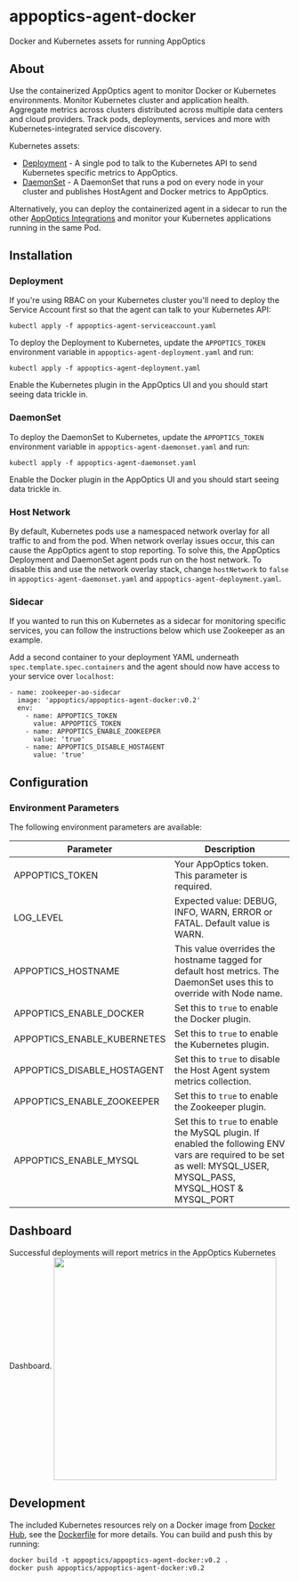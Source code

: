 # appoptics-agent-docker

Docker and Kubernetes assets for running AppOptics

## About

Use the containerized AppOptics agent to monitor Docker or Kubernetes environments. Monitor Kubernetes cluster and application health. Aggregate metrics across clusters distributed across multiple data centers and cloud providers. Track pods, deployments, services and more with Kubernetes-integrated service discovery.

Kubernetes assets:
- [Deployment](appoptics-agent-deployment.yaml) - A single pod to talk to the Kubernetes API to send Kubernetes specific metrics to AppOptics.
- [DaemonSet](appoptics-agent-daemonset.yaml) - A DaemonSet that runs a pod on every node in your cluster and publishes HostAgent and Docker metrics to AppOptics.

Alternatively, you can deploy the containerized agent in a sidecar to run the other [AppOptics Integrations](https://docs.appoptics.com/kb/host_infrastructure/integrations/) and monitor your Kubernetes applications running in the same Pod.

## Installation

### Deployment

If you're using RBAC on your Kubernetes cluster you'll need to deploy the Service Account first so that the agent can talk to your Kubernetes API:
```	
kubectl apply -f appoptics-agent-serviceaccount.yaml	
```

To deploy the Deployment to Kubernetes, update the `APPOPTICS_TOKEN` environment variable in `appoptics-agent-deployment.yaml` and run:
```
kubectl apply -f appoptics-agent-deployment.yaml
```

Enable the Kubernetes plugin in the AppOptics UI and you should start seeing data trickle in.

### DaemonSet

To deploy the DaemonSet to Kubernetes, update the `APPOPTICS_TOKEN` environment variable in `appoptics-agent-daemonset.yaml` and run:
```
kubectl apply -f appoptics-agent-daemonset.yaml
```

Enable the Docker plugin in the AppOptics UI and you should start seeing data trickle in.

### Host Network

By default, Kubernetes pods use a namespaced network overlay for all traffic to and from the pod. When network overlay issues occur, this can cause the AppOptics agent to stop reporting. To solve this, the AppOptics Deployment and DaemonSet agent pods run on the host network. To disable this and use the network overlay stack, change `hostNetwork` to `false` in `appoptics-agent-daemonset.yaml` and `appoptics-agent-deployment.yaml`.

### Sidecar

If you wanted to run this on Kubernetes as a sidecar for monitoring specific services, you can follow the instructions below which use Zookeeper as an example.

Add a second container to your deployment YAML underneath `spec.template.spec.containers` and the agent should now have access to your service over `localhost`:
```
- name: zookeeper-ao-sidecar
  image: 'appoptics/appoptics-agent-docker:v0.2'
  env:
    - name: APPOPTICS_TOKEN
      value: APPOPTICS_TOKEN
    - name: APPOPTICS_ENABLE_ZOOKEEPER
      value: 'true'
    - name: APPOPTICS_DISABLE_HOSTAGENT
      value: 'true'
```

## Configuration

### Environment Parameters

The following environment parameters are available:

 | Parameter                   | Description                                                                                                                                                      |
 | --------------------------- | ---------------------------------------------------------------------------------------------------------------------------------------------------------------- |
 | APPOPTICS_TOKEN             | Your AppOptics token. This parameter is required.                                                                                                                |
 | LOG_LEVEL                   | Expected value: DEBUG, INFO, WARN, ERROR or FATAL. Default value is WARN.                                                                                        |
 | APPOPTICS_HOSTNAME          | This value overrides the hostname tagged for default host metrics. The DaemonSet uses this to override with Node name.                                           |
 | APPOPTICS_ENABLE_DOCKER     | Set this to `true` to enable the Docker plugin.                                                                                                                  |
 | APPOPTICS_ENABLE_KUBERNETES | Set this to `true` to enable the Kubernetes plugin.                                                                                                              |
 | APPOPTICS_DISABLE_HOSTAGENT | Set this to `true` to disable the Host Agent system metrics collection.                                                                                          |
 | APPOPTICS_ENABLE_ZOOKEEPER  | Set this to `true` to enable the Zookeeper plugin.                                                                                                               |
 | APPOPTICS_ENABLE_MYSQL      | Set this to `true` to enable the MySQL plugin. If enabled the following ENV vars are required to be set as well: MYSQL_USER, MYSQL_PASS, MYSQL_HOST & MYSQL_PORT |

## Dashboard
Successful deployments will report metrics in the AppOptics Kubernetes Dashboard.
<img src="kubernetes-appoptics-dashboard.png" width="400px" align="middle">

## Development

The included Kubernetes resources rely on a Docker image from [Docker Hub](https://hub.docker.com/r/appoptics/appoptics-agent-docker), see the [Dockerfile](Dockerfile) for more details. You can build and push this by running:
```
docker build -t appoptics/appoptics-agent-docker:v0.2 .
docker push appoptics/appoptics-agent-docker:v0.2
```
